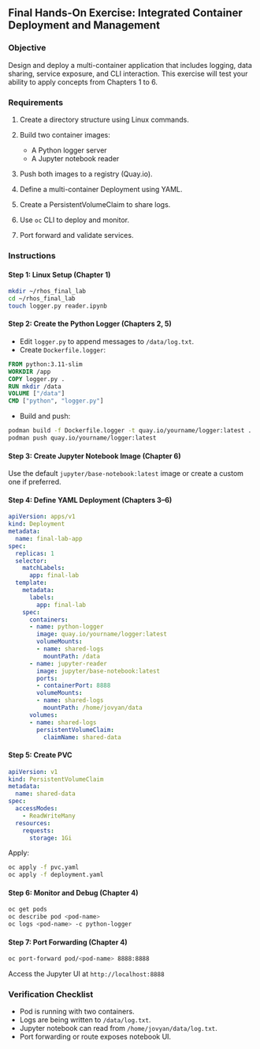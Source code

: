 ## Final Hands-On Exercise: Integrated Container Deployment and Management

### Objective

Design and deploy a multi-container application that includes logging, data sharing, service exposure, and CLI interaction. This exercise will test your ability to apply concepts from Chapters 1 to 6.

### Requirements

1. Create a directory structure using Linux commands.
2. Build two container images:

   * A Python logger server
   * A Jupyter notebook reader
3. Push both images to a registry (Quay.io).
4. Define a multi-container Deployment using YAML.
5. Create a PersistentVolumeClaim to share logs.
6. Use `oc` CLI to deploy and monitor.
7. Port forward and validate services.

### Instructions

#### Step 1: Linux Setup (Chapter 1)

```bash
mkdir ~/rhos_final_lab
cd ~/rhos_final_lab
touch logger.py reader.ipynb
```

#### Step 2: Create the Python Logger (Chapters 2, 5)

* Edit `logger.py` to append messages to `/data/log.txt`.
* Create `Dockerfile.logger`:

```Dockerfile
FROM python:3.11-slim
WORKDIR /app
COPY logger.py .
RUN mkdir /data
VOLUME ["/data"]
CMD ["python", "logger.py"]
```

* Build and push:

```bash
podman build -f Dockerfile.logger -t quay.io/yourname/logger:latest .
podman push quay.io/yourname/logger:latest
```

#### Step 3: Create Jupyter Notebook Image (Chapter 6)

Use the default `jupyter/base-notebook:latest` image or create a custom one if preferred.

#### Step 4: Define YAML Deployment (Chapters 3–6)

```yaml
apiVersion: apps/v1
kind: Deployment
metadata:
  name: final-lab-app
spec:
  replicas: 1
  selector:
    matchLabels:
      app: final-lab
  template:
    metadata:
      labels:
        app: final-lab
    spec:
      containers:
      - name: python-logger
        image: quay.io/yourname/logger:latest
        volumeMounts:
        - name: shared-logs
          mountPath: /data
      - name: jupyter-reader
        image: jupyter/base-notebook:latest
        ports:
        - containerPort: 8888
        volumeMounts:
        - name: shared-logs
          mountPath: /home/jovyan/data
      volumes:
      - name: shared-logs
        persistentVolumeClaim:
          claimName: shared-data
```

#### Step 5: Create PVC

```yaml
apiVersion: v1
kind: PersistentVolumeClaim
metadata:
  name: shared-data
spec:
  accessModes:
    - ReadWriteMany
  resources:
    requests:
      storage: 1Gi
```

Apply:

```bash
oc apply -f pvc.yaml
oc apply -f deployment.yaml
```

#### Step 6: Monitor and Debug (Chapter 4)

```bash
oc get pods
oc describe pod <pod-name>
oc logs <pod-name> -c python-logger
```

#### Step 7: Port Forwarding (Chapter 4)

```bash
oc port-forward pod/<pod-name> 8888:8888
```

Access the Jupyter UI at `http://localhost:8888`

### Verification Checklist

* Pod is running with two containers.
* Logs are being written to `/data/log.txt`.
* Jupyter notebook can read from `/home/jovyan/data/log.txt`.
* Port forwarding or route exposes notebook UI.


